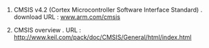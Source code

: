 1. CMSIS v4.2 (Cortex Microcontroller Software Interface Standard)
   . download URL : www.arm.com/cmsis

2. CMSIS overview
   . URL : http://www.keil.com/pack/doc/CMSIS/General/html/index.html
